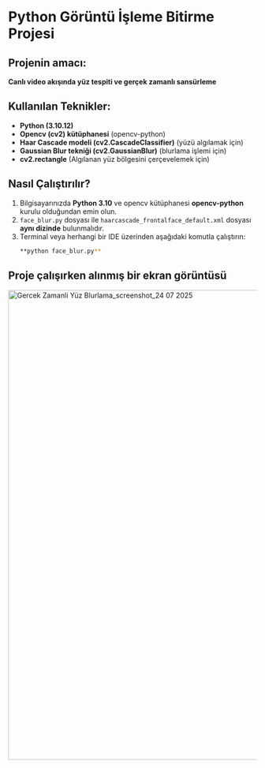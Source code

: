 # Python Görüntü İşleme Bitirme Projesi

## Projenin amacı:

**Canlı video akışında yüz tespiti ve gerçek zamanlı sansürleme**

## Kullanılan Teknikler:

- **Python (3.10.12)**
- **Opencv (cv2) kütüphanesi**                       (opencv-python)
- **Haar Cascade modeli (cv2.CascadeClassifier)**    (yüzü algılamak için)
- **Gaussian Blur tekniği (cv2.GaussianBlur)**       (blurlama işlemi için)
- **cv2.rectangle**                                  (Algılanan yüz bölgesini çerçevelemek için)

## Nasıl Çalıştırılır? 

1. Bilgisayarınızda **Python 3.10** ve opencv kütüphanesi **opencv-python** kurulu olduğundan emin olun.
2. `face_blur.py` dosyası ile `haarcascade_frontalface_default.xml` dosyası **aynı dizinde** bulunmalıdır.
3. Terminal veya herhangi bir IDE üzerinden aşağıdaki komutla çalıştırın:
   ```bash
   **python face_blur.py**
## Proje çalışırken alınmış bir ekran görüntüsü 

<img width="1269" height="952" alt="Gercek Zamanli Yüz Blurlama_screenshot_24 07 2025" src="https://github.com/user-attachments/assets/dfcc80c4-31eb-4b23-af87-c39e7442ed5a" />
